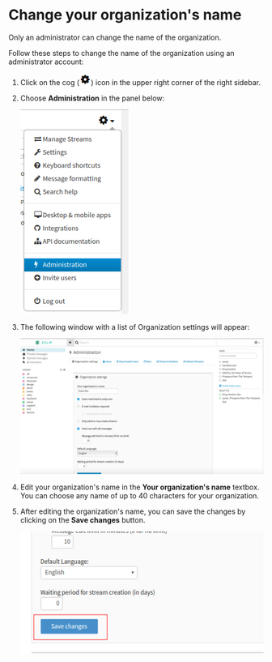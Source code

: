 # Change your organization's name
Only an administrator can change the name of the organization.

Follow these steps to change the name of the organization
using an administrator account:

1. Click on the cog (![cog](/static/images/help/cog.png)) icon
in the upper right corner of the right sidebar.
2. Choose **Administration** in the panel below:

    ![admin-panel](/static/images/help/admin.png)

3. The following window with a list of Organization settings will appear:

    ![admin-window](/static/images/help/admin-window.png)

4. Edit your organization's name in the **Your organization's name** textbox.
You can choose any name of up to 40 characters for your organization.
5. After editing the organization's name, you can save the changes by
clicking on the **Save changes** button.

    ![admin-save-changes](/static/images/help/admin-save-changes.png)
